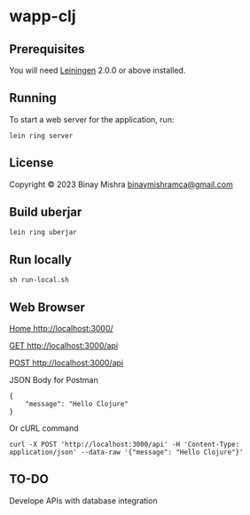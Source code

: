 # wapp-clj
 

## Prerequisites

You will need [Leiningen][] 2.0.0 or above installed.

[leiningen]: https://github.com/technomancy/leiningen

## Running

To start a web server for the application, run:

    lein ring server

## License

Copyright © 2023 Binay Mishra <binaymishramca@gmail.com>

## Build uberjar

~~~
lein ring uberjar
~~~

## Run locally

~~~
sh run-local.sh
~~~

## Web Browser

[Home http://localhost:3000/ ](http://localhost:3000/)

[GET  http://localhost:3000/api](http://localhost:3000/api)

[POST http://localhost:3000/api](http://localhost:3000/api)

JSON Body for Postman
~~~
{
    "message": "Hello Clojure"
}
~~~

Or cURL command

~~~
curl -X POST 'http://localhost:3000/api' -H 'Content-Type: application/json' --data-raw '{"message": "Hello Clojure"}'
~~~

## TO-DO

Develope APIs with database integration


